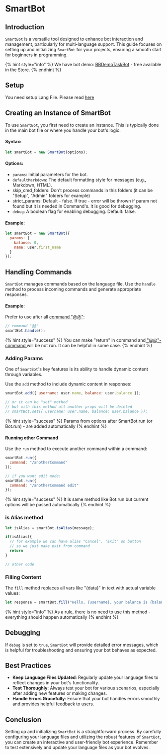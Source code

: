 # SmartBot

## Introduction

`SmartBot` is a versatile tool designed to enhance bot interaction and management, particularly for multi-language support. This guide focuses on setting up and initializing `SmartBot` for your projects, ensuring a smooth start for beginners in programming.



{% hint style="info" %}
We have bot demo: [BBDemoTaskBot](https://t.me/BBDemoTaskBot) - free available in the Store.&#x20;
{% endhint %}

## Setup

You need setup Lang File. Please read [here](lang-file.md)



## Creating an Instance of SmartBot

To use `SmartBot`, you first need to create an instance. This is typically done in the main bot file or where you handle your bot's logic.

#### Syntax:

```javascript
let smartBot = new SmartBot(options);
```

#### Options:

* `params`: Initial parameters for the bot.
* `defaultMarkdown`: The default formatting style for messages (e.g., Markdown, HTML).
* skip\_cmd\_folders: Don't process commands in this folders (it can be "Setup", "Admin" folders for example)
* strict\_params: Default - false. If true - error will be thrown if param not found but it is needed in Command's. It is good for debugging.
* `debug`: A boolean flag for enabling debugging. Default: false.

#### Example:

```javascript
let smartBot = new SmartBot({
  params: {
    balance: 0,
    name: user.first_name
  }
});
```

## Handling Commands

`SmartBot` manages commands based on the language file. Use the `handle` method to process incoming commands and generate appropriate responses.

#### Example:

Prefer to use after all [command "@@"](../bjs/always-running-commands.md#beforeall-and-afterall-commands):

```javascript
// command "@@"
smartBot.handle();
```

{% hint style="success" %}
You can make "return" in command and[ "@@"-command ](../bjs/always-running-commands.md#beforeall-and-afterall-commands)will be not run. It can be helpful in some case.
{% endhint %}



### Adding Params

One of `SmartBot`'s key features is its ability to handle dynamic content through variables.



Use the `add` method to include dynamic content in responses:

```javascript
smartBot.add({ username: user.name, balance: user.balance });

// or it can be "set" method
// but with this method all another props will be deleted
// smartBot.set({ username: user.name, balance: user.balance });
```

{% hint style="success" %}
Params from options after SmartBot.run (or Bot.run) - are added automatically
{% endhint %}



#### Running other Command

Use the `run` method to execute another command within a command:

```javascript
smartBot.run({
  command: "/anotherCommand"
});

// if you want edit mode:
smartBot.run({
  command: "/anotherCommand edit"
});
```

{% hint style="success" %}
It is same method like Bot.run but current options will be passed automatically
{% endhint %}

### is Alias method

```javascript
let isAlias = smartBot.isAlias(message);

if(isAlias){
  // for example we can have alias "Cancel", "Exit" on button
  // so we just make exit from command
  return
}

// other code
```



### Filling Content

The `fill` method replaces all vars like "{data}" in text with actual variable values:

```javascript
let response = smartBot.fill("Hello, {username}, your balance is {balance}");
```

{% hint style="info" %}
As a rule, there is no need to use this method - everything should happen automatically
{% endhint %}

## Debugging

If `debug` is set to `true`, `SmartBot` will provide detailed error messages, which is helpful for troubleshooting and ensuring your bot behaves as expected.



## Best Practices

* **Keep Language Files Updated**: Regularly update your language files to reflect changes in your bot's functionality.
* **Test Thoroughly**: Always test your bot for various scenarios, especially after adding new features or making changes.
* **Handle Errors Gracefully**: Ensure that your bot handles errors smoothly and provides helpful feedback to users.



## Conclusion

Setting up and initializing `SmartBot` is a straightforward process. By carefully configuring your language files and utilizing the robust features of `SmartBot`, you can create an interactive and user-friendly bot experience. Remember to test extensively and update your language files as your bot evolves.
